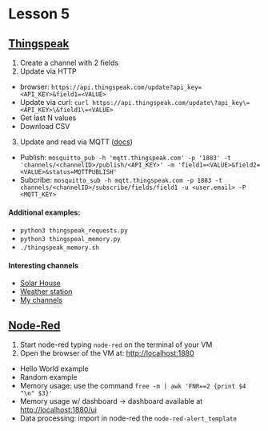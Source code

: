 # Lesson 5

## [Thingspeak](https://thingspeak.com)

1. Create a channel with 2 fields
2. Update via HTTP
  + browser: `https://api.thingspeak.com/update?api_key=<API_KEY>&field1=<VALUE>`
  + Update via curl: `curl https://api.thingspeak.com/update\?api_key\=<API_KEY>\&field1\=<VALUE>`
  + Get last N values
  + Download CSV

3. Update and read via MQTT ([docs](https://www.mathworks.com/help/thingspeak/mqtt-api.html))
  + Publish: `mosquitto_pub -h 'mqtt.thingspeak.com' -p '1883' -t 'channels/<channelID>/publish/<API_KEY>' -m 'field1=<VALUE>&field2=<VALUE>&status=MQTTPUBLISH'`
  + Subcribe: `mosquitto_sub -h mqtt.thingspeak.com -p 1883 -t channels/<channelID>/subscribe/fields/field1 -u <user.email> -P <MQTT_KEY>`
  
#### Additional examples:
- `python3 thingspeak_requests.py`
- `python3 thingspeal_memory.py`
- `./thingspeak_memory.sh`

#### Interesting channels
- [Solar House](https://thingspeak.com/channels/34247)
- [Weather station](https://thingspeak.com/channels/895691)
- [My channels](https://bit.ly/2xQdEwx)

## [Node-Red](https://nodered.org/docs/getting-started/local)

1. Start node-red typing `node-red` on the terminal of your VM
2. Open the browser of the VM at: [http://localhost:1880]()
- Hello World example
- Random example
- Memory usage: use the command `free -m | awk 'FNR==2 {print $4 "\n" $3}'`
- Memory usage w/ dashboard -> dashboard available at [http://localhost:1880/ui]()
- Data processing: import in node-red the `node-red-alert_template`
